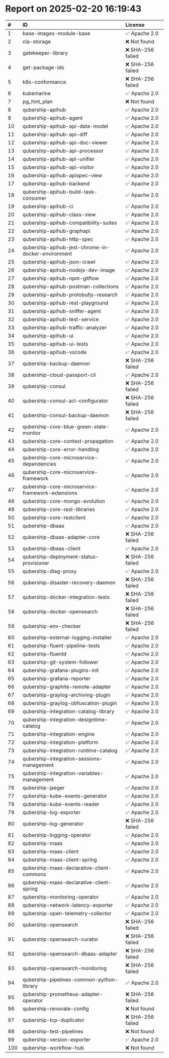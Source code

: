 # Report on 2025-02-20 16:19:43
| # | ID | License |
|:----|:----|:----|
| 1| base-images-module-base| ✅&nbsp;Apache 2.0|
| 2| cla-storage| ❌&nbsp;Not found|
| 3| gatekeeper-library| ❌&nbsp;SHA-256 failed|
| 4| get-package-ids| ❌&nbsp;SHA-256 failed|
| 5| k8s-conformance| ❌&nbsp;SHA-256 failed|
| 6| kubemarine| ✅&nbsp;Apache 2.0|
| 7| pg_hint_plan| ❌&nbsp;Not found|
| 8| qubership-apihub| ✅&nbsp;Apache 2.0|
| 9| qubership-apihub-agent| ✅&nbsp;Apache 2.0|
| 10| qubership-apihub-api-data-model| ✅&nbsp;Apache 2.0|
| 11| qubership-apihub-api-diff| ✅&nbsp;Apache 2.0|
| 12| qubership-apihub-api-doc-viewer| ✅&nbsp;Apache 2.0|
| 13| qubership-apihub-api-processor| ✅&nbsp;Apache 2.0|
| 14| qubership-apihub-api-unifier| ✅&nbsp;Apache 2.0|
| 15| qubership-apihub-api-visitor| ✅&nbsp;Apache 2.0|
| 16| qubership-apihub-apispec-view| ✅&nbsp;Apache 2.0|
| 17| qubership-apihub-backend| ✅&nbsp;Apache 2.0|
| 18| qubership-apihub-build-task-consumer| ✅&nbsp;Apache 2.0|
| 19| qubership-apihub-ci| ✅&nbsp;Apache 2.0|
| 20| qubership-apihub-class-view| ✅&nbsp;Apache 2.0|
| 21| qubership-apihub-compatibility-suites| ✅&nbsp;Apache 2.0|
| 22| qubership-apihub-graphapi| ✅&nbsp;Apache 2.0|
| 23| qubership-apihub-http-spec| ✅&nbsp;Apache 2.0|
| 24| qubership-apihub-jest-chrome-in-docker-environment| ✅&nbsp;Apache 2.0|
| 25| qubership-apihub-json-crawl| ✅&nbsp;Apache 2.0|
| 26| qubership-apihub-nodejs-dev-image| ✅&nbsp;Apache 2.0|
| 27| qubership-apihub-npm-gitflow| ✅&nbsp;Apache 2.0|
| 28| qubership-apihub-postman-collections| ✅&nbsp;Apache 2.0|
| 29| qubership-apihub-protobufjs-research| ✅&nbsp;Apache 2.0|
| 30| qubership-apihub-rest-playground| ✅&nbsp;Apache 2.0|
| 31| qubership-apihub-sniffer-agent| ✅&nbsp;Apache 2.0|
| 32| qubership-apihub-test-service| ✅&nbsp;Apache 2.0|
| 33| qubership-apihub-traffic-analyzer| ✅&nbsp;Apache 2.0|
| 34| qubership-apihub-ui| ✅&nbsp;Apache 2.0|
| 35| qubership-apihub-ui-tests| ✅&nbsp;Apache 2.0|
| 36| qubership-apihub-vscode| ✅&nbsp;Apache 2.0|
| 37| qubership-backup-daemon| ❌&nbsp;SHA-256 failed|
| 38| qubership-cloud-passport-cli| ✅&nbsp;Apache 2.0|
| 39| qubership-consul| ❌&nbsp;SHA-256 failed|
| 40| qubership-consul-acl-configurator| ❌&nbsp;SHA-256 failed|
| 41| qubership-consul-backup-daemon| ❌&nbsp;SHA-256 failed|
| 42| qubership-core-blue-green-state-monitor| ✅&nbsp;Apache 2.0|
| 43| qubership-core-context-propagation| ✅&nbsp;Apache 2.0|
| 44| qubership-core-error-handling| ✅&nbsp;Apache 2.0|
| 45| qubership-core-microservice-dependencies| ✅&nbsp;Apache 2.0|
| 46| qubership-core-microservice-framework| ✅&nbsp;Apache 2.0|
| 47| qubership-core-microservice-framework-extensions| ✅&nbsp;Apache 2.0|
| 48| qubership-core-mongo-evolution| ✅&nbsp;Apache 2.0|
| 49| qubership-core-rest-libraries| ✅&nbsp;Apache 2.0|
| 50| qubership-core-restclient| ✅&nbsp;Apache 2.0|
| 51| qubership-dbaas| ✅&nbsp;Apache 2.0|
| 52| qubership-dbaas-adapter-core| ❌&nbsp;SHA-256 failed|
| 53| qubership-dbaas-client| ✅&nbsp;Apache 2.0|
| 54| qubership-deployment-status-provisioner| ❌&nbsp;SHA-256 failed|
| 55| qubership-diag-proxy| ✅&nbsp;Apache 2.0|
| 56| qubership-disaster-recovery-daemon| ❌&nbsp;SHA-256 failed|
| 57| qubership-docker-integration-tests| ❌&nbsp;SHA-256 failed|
| 58| qubership-docker-opensearch| ❌&nbsp;SHA-256 failed|
| 59| qubership-env-checker| ❌&nbsp;SHA-256 failed|
| 60| qubership-external-logging-installer| ✅&nbsp;Apache 2.0|
| 61| qubership-fluent-pipeline-tests| ✅&nbsp;Apache 2.0|
| 62| qubership-fluentd| ✅&nbsp;Apache 2.0|
| 63| qubership-git-system-follower| ✅&nbsp;Apache 2.0|
| 64| qubership-grafana-plugins-init| ✅&nbsp;Apache 2.0|
| 65| qubership-grafana-reporter| ✅&nbsp;Apache 2.0|
| 66| qubership-graphite-remote-adapter| ✅&nbsp;Apache 2.0|
| 67| qubership-graylog-archiving-plugin| ✅&nbsp;Apache 2.0|
| 68| qubership-graylog-obfuscation-plugin| ✅&nbsp;Apache 2.0|
| 69| qubership-integration-catalog-library| ✅&nbsp;Apache 2.0|
| 70| qubership-integration-designtime-catalog| ✅&nbsp;Apache 2.0|
| 71| qubership-integration-engine| ✅&nbsp;Apache 2.0|
| 72| qubership-integration-platform| ✅&nbsp;Apache 2.0|
| 73| qubership-integration-runtime-catalog| ✅&nbsp;Apache 2.0|
| 74| qubership-integration-sessions-management| ✅&nbsp;Apache 2.0|
| 75| qubership-integration-variables-management| ✅&nbsp;Apache 2.0|
| 76| qubership-jaeger| ✅&nbsp;Apache 2.0|
| 77| qubership-kube-events-generator| ✅&nbsp;Apache 2.0|
| 78| qubership-kube-events-reader| ✅&nbsp;Apache 2.0|
| 79| qubership-log-exporter| ✅&nbsp;Apache 2.0|
| 80| qubership-log-generator| ❌&nbsp;SHA-256 failed|
| 81| qubership-logging-operator| ✅&nbsp;Apache 2.0|
| 82| qubership-maas| ✅&nbsp;Apache 2.0|
| 83| qubership-maas-client| ✅&nbsp;Apache 2.0|
| 84| qubership-maas-client-spring| ✅&nbsp;Apache 2.0|
| 85| qubership-maas-declarative-client-commons| ✅&nbsp;Apache 2.0|
| 86| qubership-maas-declarative-client-spring| ✅&nbsp;Apache 2.0|
| 87| qubership-monitoring-operator| ✅&nbsp;Apache 2.0|
| 88| qubership-network-latency-exporter| ✅&nbsp;Apache 2.0|
| 89| qubership-open-telemetry-collector| ✅&nbsp;Apache 2.0|
| 90| qubership-opensearch| ❌&nbsp;SHA-256 failed|
| 91| qubership-opensearch-curator| ❌&nbsp;SHA-256 failed|
| 92| qubership-opensearch-dbaas-adapter| ❌&nbsp;SHA-256 failed|
| 93| qubership-opensearch-monitoring| ❌&nbsp;SHA-256 failed|
| 94| qubership-pipelines-common-python-library| ✅&nbsp;Apache 2.0|
| 95| qubership-prometheus-adapter-operator| ❌&nbsp;SHA-256 failed|
| 96| qubership-renovate-config| ❌&nbsp;Not found|
| 97| qubership-tcp-duplicator| ❌&nbsp;SHA-256 failed|
| 98| qubership-test-pipelines| ❌&nbsp;Not found|
| 99| qubership-version-exporter| ✅&nbsp;Apache 2.0|
| 100| qubership-workflow-hub| ❌&nbsp;Not found|
